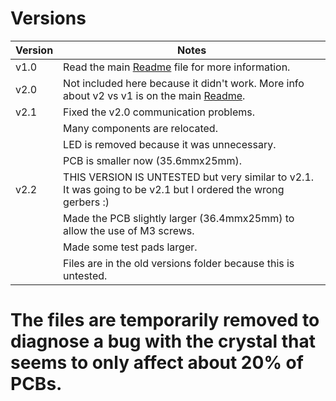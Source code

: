 # Versions
|Version|Notes|
|---|---|
|v1.0|Read the main [Readme](../README.md#version-10) file for more information.|
|v2.0|Not included here because it didn't work. More info about v2 vs v1 is on the main [Readme](../README.md).|
|v2.1|Fixed the v2.0 communication problems.|
||Many components are relocated.|
||LED is removed because it was unnecessary.|
||PCB is smaller now (35.6mmx25mm).|
|v2.2|THIS VERSION IS UNTESTED but very similar to v2.1. It was going to be v2.1 but I ordered the wrong gerbers :)|
||Made the PCB slightly larger (36.4mmx25mm) to allow the use of M3 screws.|
||Made some test pads larger.|
||Files are in the old versions folder because this is untested.|

# The files are temporarily removed to diagnose a bug with the crystal that seems to only affect about 20% of PCBs.
